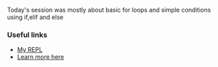 Today's session was mostly about basic for loops and simple conditions using if,elif and else

### Useful links
* [My REPL](https://replit.com/@shaywanjiru/ControlFlow#main.py)
* [Learn more here](https://www.w3schools.com/python/python_conditions.asp)
